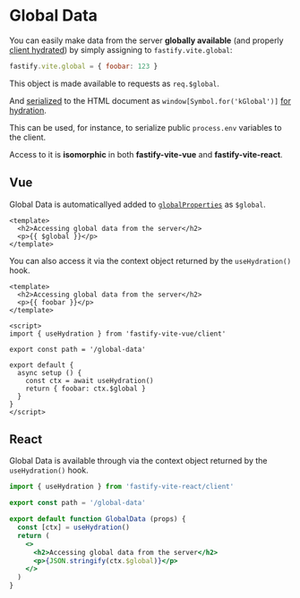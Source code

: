 # Global Data

You can easily make data from the server <b>globally available</b> (and properly [client hydrated](/advanced/client-hydration)) by simply assigning to `fastify.vite.global`:

```js
fastify.vite.global = { foobar: 123 }
```

This object is made available to requests as `req.$global`.

And [serialized]() to the HTML document as `window[Symbol.for('kGlobal')]` [for hydration]().

This can be used, for instance, to serialize public `process.env` variables to the client.

Access to it is <b>isomorphic</b> in both <b>fastify-vite-vue</b> and <b>fastify-vite-react</b>.

## Vue

Global Data is automaticallyed added to [`globalProperties`][global-properties] as `$global`.

[global-properties]: https://v3.vuejs.org/api/application-config.html#globalproperties

```vue
<template>
  <h2>Accessing global data from the server</h2>
  <p>{{ $global }}</p>
</template>
```

You can also access it via the context object returned by the `useHydration()` hook.

```vue
<template>
  <h2>Accessing global data from the server</h2>
  <p>{{ foobar }}</p>
</template>

<script>
import { useHydration } from 'fastify-vite-vue/client'

export const path = '/global-data'

export default {
  async setup () {
    const ctx = await useHydration()
    return { foobar: ctx.$global }
  }
}
</script>
```

## React

Global Data is available through via the context object returned by the `useHydration()` hook.

```jsx
import { useHydration } from 'fastify-vite-react/client'

export const path = '/global-data'

export default function GlobalData (props) {
  const [ctx] = useHydration()
  return (
    <>
      <h2>Accessing global data from the server</h2>
      <p>{JSON.stringify(ctx.$global)}</p>
    </>
  )
}
```